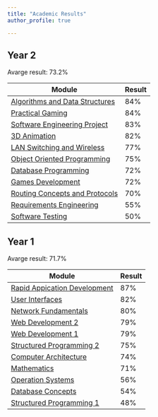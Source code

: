 ```yaml
---
title: "Academic Results"
author_profile: true

---
```

## Year 2

Avarge result: 73.2%

| Module                               | Result                       |
| ---------------------------          | ---------------------------- |
| [Algorithms and Data Structures](#)  | 84%                          |
| [Practical Gaming](#)                | 84%                          |
| [Software Engineering Project](#)    | 83%                          |
| [3D Animation](#)                    | 82%                          |
| [LAN Switching and Wireless](#)      | 77%                          |
| [Object Oriented Programming ](#)    | 75%                          |
| [Database Programming ](#)           | 72%                          |
| [Games Development ](#)              | 72%                          |
| [Routing Concepts and Protocols](#)  | 70%                          |
| [Requirements Engineering ](#)       | 55%                          |
| [Software Testing ](#)               | 50%                          |

## Year 1

Avarge result: 71.7%

| Module                               | Result                       |
| ---------------------------          | ---------------------------- |
| [Rapid Appication Development](#)    | 87%                          |
| [User Interfaces](#)                 | 82%                          |
| [Network Fundamentals](#)            | 80%                          |
| [Web Development 2](#)               | 79%                          |
| [Web Development 1](#)               | 79%                          |
| [Structured Programming 2](#)        | 75%                          |
| [Computer Architecture](#)           | 74%                          |
| [Mathematics](#)                     | 71%                          |
| [Operation Systems](#)               | 56%                          |
| [Database Concepts](#)               | 54%                          |
| [Structured Programming 1](#)        | 48%                          |